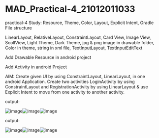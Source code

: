 # MAD_Practical-4_21012011033
practical-4
Study: Resource, Theme, Color, Layout, Explicit Intent, Gradle File structure

 LinearLayout, RelativeLayout,  ConstraintLayout, Card View, Image View, ScollView, Light Theme, Dark Theme, jpg & png image in drawable folder, Color in theme, string in xml file, TextInputLayout, TextInputEditText

Add Drawable Resource in android project

Add Activity in android Project

AIM: Create given UI by using ConstraintLayout, LinearLayout, in one android Application. Create two activities LoginActivity by using ConstraintLayout and RegistrationActivity by using LinearLayout & use Explicit Intent to move from one activity to another activity.

output:

![image](https://github.com/kkjegoda/MAD_Practical-4_21012011033/assets/98658066/9cd32674-40af-46e4-b7dd-63a6037926ca)![image](https://github.com/kkjegoda/MAD_Practical-4_21012011033/assets/98658066/f570446a-ff0a-4e1b-a3ed-ebcc014b394d)![image](https://github.com/kkjegoda/MAD_Practical-4_21012011033/assets/98658066/d14a1fdf-7194-4f32-a10b-0538866facd8)


output:

![image](https://github.com/kkjegoda/MAD_Practical-4_21012011033/assets/98658066/b7df64e6-4789-4d28-89ad-6bfa734f58eb)![image](https://github.com/kkjegoda/MAD_Practical-4_21012011033/assets/98658066/e7940cfc-a656-4663-ba2f-478632a53bbf)![image](https://github.com/kkjegoda/MAD_Practical-4_21012011033/assets/98658066/c98ca87e-3128-4538-915e-40a5220c2866)


